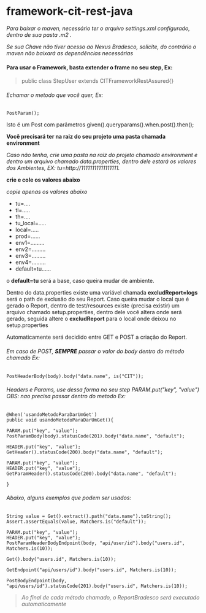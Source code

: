 # framework-cit-rest-java

*Para baixar o maven, necessário ter o arquivo settings.xml configurado, dentro de sua
pasta .m2 .*

*Se sua Chave não tiver acesso ao Nexus Bradesco, solicite, do contrário o maven não
baixará as dependências necessárias*

#### Para usar o Framework, basta extender o frame no seu step, Ex:
    
> public class StepUser extends CITFrameworkRestAssured{}
    
    
###### Echamar o metodo que você quer, Ex:
```
PostParam();
```
Isto é um Post com parâmetros given().queryparams().when.post().then();
    
**Você precisará ter na raiz do seu projeto uma pasta chamada environment**

*Caso não tenha, crie uma pasta na raiz do projeto chamada environment e dentro um arquivo chamado
data.properties, dentro dele estará os valores dos Ambientes, EX: tu=http://11111111111111111.*

**crie e cole os valores abaixo**

*copie apenas os valores abaixo*
- tu=....
- ti=.....
- th=....
- tu_local=.....
- local=.....
- prod=......
- env1=.........
- env2=.........
- env3=.........
- env4=.........
- default=tu......

o **default=tu** será a base, caso queira mudar de ambiente.

Dentro do data.properties existe uma variável chamada **excludReport=logs** será o path de exclusão do seu Report. Caso queira mudar o local que é gerado
o Report, dentro de test/resources existe (precisa existir) um arquivo chamado setup.properties, dentro dele você altera onde será gerado,
seguida altere o **excludReport** para o local onde deixou no setup.properties

    
Automaticamente será decidido entre GET e POST a criação do Report. 

###### Em caso de POST, **SEMPRE** passar o valor do body dentro do método chamado Ex:
```
PostHeaderBody(body).body("data.name", is("CIT"));
```
    
###### Headers e Params, use dessa forma no seu step PARAM.put("key", "value") OBS: nao precisa passar dentro do metodo Ex: 
```
@When('usandoMetodoParaDarUmGet')
public void usandoMetodoParaDarUmGet(){

PARAM.put("key", "value");
PostParamBody(body).statusCode(201).body("data.name", "default");

HEADER.put("key", "value");
GetHeader().statusCode(200).body("data.name", "default");

PARAM.put("key", "value");
HEADER.put("key", "value");
GetParamHeader().statusCode(200).body("data.name", "default");

}  
```
###### *Abaixo, alguns exemplos que podem ser usados:*
```
String value = Get().extract().path("data.name").toString();
Assert.assertEquals(value, Matchers.is("default"));

PARAM.put("key", "value");
HEADER.put("key", "value");
PostParamHeaderBodyEndpoint(body, "api/user/id").body("users.id", Matchers.is(10));

Get().body("users.id", Matchers.is(10));

GetEndpoint("api/users/id").body("users.id", Matchers.is(10));

PostBodyEndpoint(body, "api/users/id").statusCode(201).body("users.id", Matchers.is(10));
``` 

> *Ao final de cada método chamado, o ReportBradesco será executado automaticamente*
   
 
